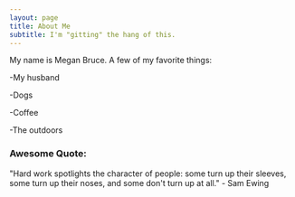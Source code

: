 ```yaml
---
layout: page
title: About Me
subtitle: I'm "gitting" the hang of this.
---
```


My name is Megan Bruce. A few of my favorite things:

-My husband

-Dogs

-Coffee

-The outdoors


### Awesome Quote:

"Hard work spotlights the character of people: some turn up their sleeves, some turn up their noses, and some don't turn up at all." - Sam Ewing
